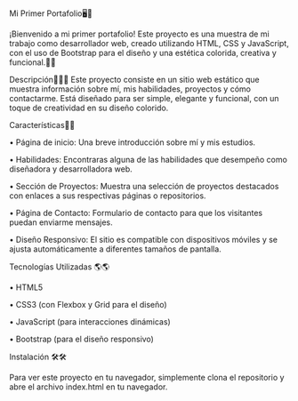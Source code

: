 Mi Primer Portafolio🖥️🌸

¡Bienvenido a mi primer portafolio! Este proyecto es una muestra de mi trabajo como desarrollador web, creado utilizando HTML, CSS y JavaScript, con el uso de Bootstrap para el diseño y una estética colorida, creativa y funcional.🌈🌈

Descripción👩🏻‍💻
Este proyecto consiste en un sitio web estático que muestra información sobre mí, mis habilidades, proyectos y cómo contactarme. Está diseñado para ser simple, elegante y funcional, con un toque de creatividad en su diseño colorido.

Características🛜🛜

•	Página de inicio: Una breve introducción sobre mí y mis estudios.

•	Habilidades: Encontraras alguna de las habilidades que desempeño como diseñadora y desarrolladora web.

•	Sección de Proyectos: Muestra una selección de proyectos destacados con enlaces a sus respectivas páginas o repositorios.

•	Página de Contacto: Formulario de contacto para que los visitantes puedan enviarme mensajes.

•	Diseño Responsivo: El sitio es compatible con dispositivos móviles y se ajusta automáticamente a diferentes tamaños de pantalla.

Tecnologías Utilizadas 🌎🌎

•	HTML5

•	CSS3 (con Flexbox y Grid para el diseño)

•	JavaScript (para interacciones dinámicas)

•	Bootstrap (para el diseño responsivo)

Instalación 🛠️🛠️

Para ver este proyecto en tu navegador, simplemente clona el repositorio y abre el archivo index.html en tu navegador.




